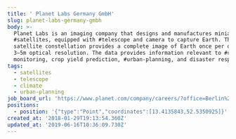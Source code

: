 ```yaml
---
title: ' Planet Labs Germany GmbH'
slug: planet-labs-germany-gmbh
body: >-
  Planet Labs is an imaging company that designs and manufactures miniature
  #satellites, equipped with #telescope and camera to capture Earth. The
  satellite constellation provides a complete image of Earth once per day at
  3–5m optical resolution. The data provides information relevant to #climate
  monitoring, crop yield prediction, #urban-planning, and disaster response
tags:
  - satellites
  - telescope
  - climate
  - urban-planning
job_board_url: 'https://www.planet.com/company/careers/?office=Berlin%2C%20Germany'
positions:
  - position: '{"type":"Point","coordinates":[13.4135843,52.5350925]}'
created_at: '2018-01-29T19:13:54.360Z'
updated_at: '2019-06-16T10:36:09.730Z'
---
```


